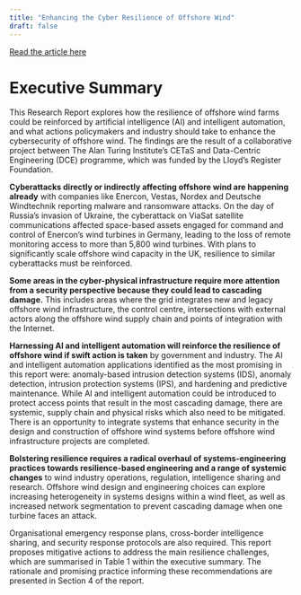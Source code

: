 ```yaml
---
title: "Enhancing the Cyber Resilience of Offshore Wind"
draft: false
---
```

[Read the article here](https://cetas.turing.ac.uk/publications/enhancing-cyber-resilience-offshore-wind)

# Executive Summary

This Research Report explores how the resilience of offshore wind farms could be
reinforced by artificial intelligence (AI) and intelligent automation, and what actions
policymakers and industry should take to enhance the cybersecurity of offshore wind. The
findings are the result of a collaborative project between The Alan Turing Institute’s CETaS
and Data-Centric Engineering (DCE) programme, which was funded by the Lloyd’s Register
Foundation.

**Cyberattacks directly or indirectly affecting offshore wind are happening already** with
companies like Enercon, Vestas, Nordex and Deutsche Windtechnik reporting malware and
ransomware attacks. On the day of Russia’s invasion of Ukraine, the cyberattack on ViaSat
satellite communications affected space-based assets engaged for command and control of
Enercon’s wind turbines in Germany, leading to the loss of remote monitoring access to
more than 5,800 wind turbines. With plans to significantly scale offshore wind capacity in
the UK, resilience to similar cyberattacks must be reinforced.

**Some areas in the cyber-physical infrastructure require more attention from a security
perspective because they could lead to cascading damage.** This includes areas where
the grid integrates new and legacy offshore wind infrastructure, the control centre,
intersections with external actors along the offshore wind supply chain and points of
integration with the Internet.

**Harnessing AI and intelligent automation will reinforce the resilience of offshore wind if
swift action is taken** by government and industry. The AI and intelligent automation
applications identified as the most promising in this report were: anomaly-based intrusion
detection systems (IDS), anomaly detection, intrusion protection systems (IPS), and
hardening and predictive maintenance. While AI and intelligent automation could be
introduced to protect access points that result in the most cascading damage, there are
systemic, supply chain and physical risks which also need to be mitigated. There is an
opportunity to integrate systems that enhance security in the design and construction of
offshore wind systems before offshore wind infrastructure projects are completed.

**Bolstering resilience requires a radical overhaul of systems-engineering practices
towards resilience-based engineering and a range of systemic changes** to wind industry
operations, regulation, intelligence sharing and research. Offshore wind design and
engineering choices can explore increasing heterogeneity in systems designs within a wind
fleet, as well as increased network segmentation to prevent cascading damage when one
turbine faces an attack. 

Organisational emergency response plans, cross-border intelligence sharing, and security response protocols are also required.
This report proposes mitigative actions to address the main resilience challenges, which are
summarised in Table 1 within the executive summary. The rationale and promising practice informing these
recommendations are presented in Section 4 of the report.
